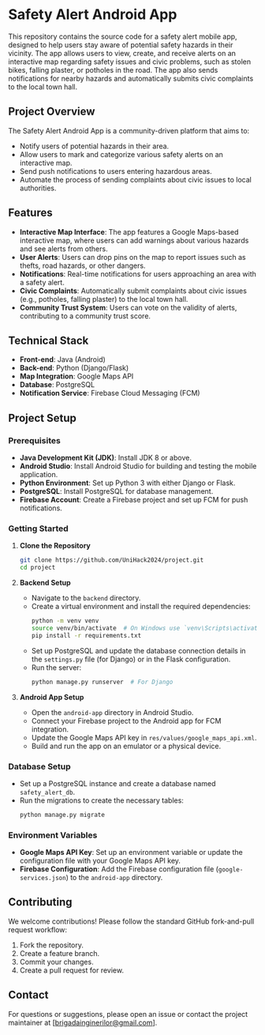 
# Safety Alert Android App

This repository contains the source code for a safety alert mobile app, designed to help users stay aware of potential safety hazards in their vicinity. The app allows users to view, create, and receive alerts on an interactive map regarding safety issues and civic problems, such as stolen bikes, falling plaster, or potholes in the road. The app also sends notifications for nearby hazards and automatically submits civic complaints to the local town hall.

## Project Overview

The Safety Alert Android App is a community-driven platform that aims to:

- Notify users of potential hazards in their area.
- Allow users to mark and categorize various safety alerts on an interactive map.
- Send push notifications to users entering hazardous areas.
- Automate the process of sending complaints about civic issues to local authorities.

## Features

- **Interactive Map Interface**: The app features a Google Maps-based interactive map, where users can add warnings about various hazards and see alerts from others.
- **User Alerts**: Users can drop pins on the map to report issues such as thefts, road hazards, or other dangers.
- **Notifications**: Real-time notifications for users approaching an area with a safety alert.
- **Civic Complaints**: Automatically submit complaints about civic issues (e.g., potholes, falling plaster) to the local town hall.
- **Community Trust System**: Users can vote on the validity of alerts, contributing to a community trust score.

## Technical Stack

- **Front-end**: Java (Android)
- **Back-end**: Python (Django/Flask)
- **Map Integration**: Google Maps API
- **Database**: PostgreSQL
- **Notification Service**: Firebase Cloud Messaging (FCM)

## Project Setup

### Prerequisites

- **Java Development Kit (JDK)**: Install JDK 8 or above.
- **Android Studio**: Install Android Studio for building and testing the mobile application.
- **Python Environment**: Set up Python 3 with either Django or Flask.
- **PostgreSQL**: Install PostgreSQL for database management.
- **Firebase Account**: Create a Firebase project and set up FCM for push notifications.

### Getting Started

1. **Clone the Repository**
   ```sh
   git clone https://github.com/UniHack2024/project.git
   cd project
   ```

2. **Backend Setup**
   - Navigate to the `backend` directory.
   - Create a virtual environment and install the required dependencies:
     ```sh
     python -m venv venv
     source venv/bin/activate  # On Windows use `venv\Scripts\activate`
     pip install -r requirements.txt
     ```
   - Set up PostgreSQL and update the database connection details in the `settings.py` file (for Django) or in the Flask configuration.
   - Run the server:
     ```sh
     python manage.py runserver  # For Django
     ```

3. **Android App Setup**
   - Open the `android-app` directory in Android Studio.
   - Connect your Firebase project to the Android app for FCM integration.
   - Update the Google Maps API key in `res/values/google_maps_api.xml`.
   - Build and run the app on an emulator or a physical device.

### Database Setup

- Set up a PostgreSQL instance and create a database named `safety_alert_db`.
- Run the migrations to create the necessary tables:
  ```sh
  python manage.py migrate
  ```

### Environment Variables

- **Google Maps API Key**: Set up an environment variable or update the configuration file with your Google Maps API key.
- **Firebase Configuration**: Add the Firebase configuration file (`google-services.json`) to the `android-app` directory.

## Contributing

We welcome contributions! Please follow the standard GitHub fork-and-pull request workflow:

1. Fork the repository.
2. Create a feature branch.
3. Commit your changes.
4. Create a pull request for review.

## Contact

For questions or suggestions, please open an issue or contact the project maintainer at [brigadainginerilor@gmail.com].
